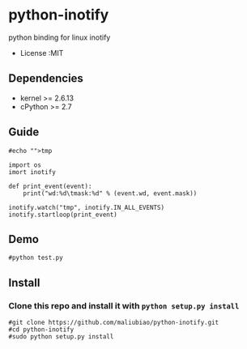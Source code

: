python-inotify
==============
python binding for linux inotify 


* License     :MIT

## Dependencies
* kernel >= 2.6.13
* cPython >= 2.7

## Guide

    #echo "">tmp
    
    import os
    imort inotify
    
    def print_event(event):
        print("wd:%d\tmask:%d" % (event.wd, event.mask))
        
    inotify.watch("tmp", inotify.IN_ALL_EVENTS)
    inotify.startloop(print_event)
    
## Demo
    
    #python test.py    

## Install
### Clone this repo and install it with `python setup.py install`

    #git clone https://github.com/maliubiao/python-inotify.git
    #cd python-inotify
    #sudo python setup.py install





